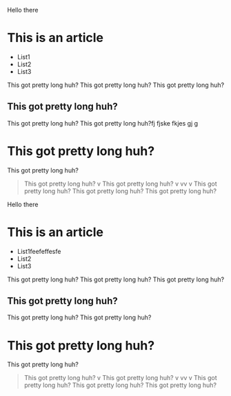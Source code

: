 Hello there
# This is an article

- List1
- List2
- List3

This got pretty long huh?
This got pretty long huh?
This got pretty long huh?
## This got pretty long huh?
This got pretty long huh?
This got pretty long huh?fj fjske fkjes gj g
# This got pretty long huh?
This got pretty long huh?
> This got pretty long huh?
> v
This got pretty long huh?
v
vv
v
This got pretty long huh?
This got pretty long huh?
This got pretty long huh?


Hello there
# This is an article

- List1feefeffesfe
- List2
- List3

This got pretty long huh?
This got pretty long huh?
This got pretty long huh?
## This got pretty long huh?
This got pretty long huh?
This got pretty long huh?
# This got pretty long huh?
This got pretty long huh?
> This got pretty long huh?
> v
This got pretty long huh?
v
vv
v
This got pretty long huh?
This got pretty long huh?
This got pretty long huh?